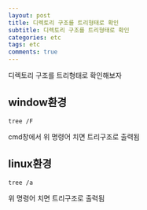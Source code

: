 ```yaml
---
layout: post
title: 디렉토리 구조를 트리형태로 확인
subtitle: 디렉토리 구조를 트리형태로 확인
categories: etc
tags: etc
comments: true
---
```


디렉토리 구조를 트리형태로 확인해보자

## window환경
```
tree /F
```
cmd창에서 위 명령어 치면 트리구조로 출력됨

## linux환경
```
tree /a 
```
위 명령어 치면 트리구조로 출력됨